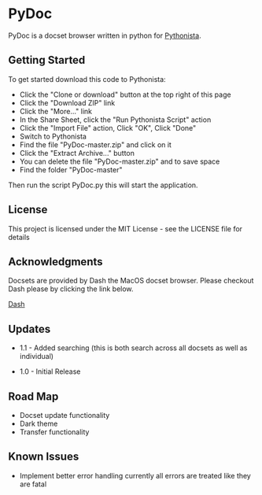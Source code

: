 # PyDoc
PyDoc is a docset browser written in python for [Pythonista](http://omz-software.com/pythonista/). 

## Getting Started
To get started download this code to Pythonista:
* Click the "Clone or download" button at the top right of this page
* Click the "Download ZIP" link
* Click the "More..." link
* In the Share Sheet, click the "Run Pythonista Script" action
* Click the "Import File" action, Click "OK", Click "Done"
* Switch to Pythonista
* Find the file "PyDoc-master.zip" and click on it
* Click the "Extract Archive..." button
* You can delete the file "PyDoc-master.zip" and to save space
* Find the folder "PyDoc-master"

Then run the script PyDoc.py this will start the application.

## License

This project is licensed under the MIT License - see the LICENSE file for details

## Acknowledgments

Docsets are provided by Dash the MacOS docset browser. Please checkout Dash please by clicking the link below.

[Dash](https://kapeli.com/dash)

## Updates

- 1.1 - Added searching (this is both search across all docsets as well as individual)

- 1.0 - Initial Release

## Road Map

- Docset update functionality
- Dark theme
- Transfer functionality

## Known Issues

- Implement better error handling currently all errors are treated like they are fatal
